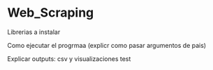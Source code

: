 # Web_Scraping

Librerias a instalar

Como ejecutar el progrmaa (explicr como pasar argumentos de pais)

Explicar outputs: csv y visualizaciones
test
